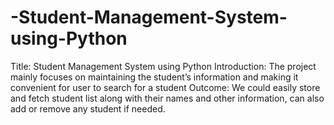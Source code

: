 # -Student-Management-System-using-Python
Title:
      Student Management System using Python
Introduction:
       The project mainly focuses on maintaining the student’s information and making it convenient for user to search for a student
Outcome:
        We could easily store and fetch student list along with their names and other information, can also add or remove any student if needed.
